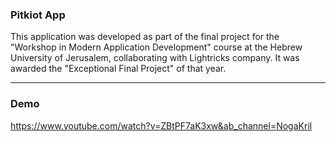 ### Pitkiot App
This application was developed as part of the final project for the "Workshop in Modern Application Development" course at the Hebrew University of Jerusalem, collaborating with Lightricks company. It was awarded the "Exceptional Final Project" of that year.
 
 ---

 ### Demo
 https://www.youtube.com/watch?v=ZBtPF7aK3xw&ab_channel=NogaKril
